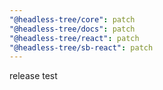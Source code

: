 ```yaml
---
"@headless-tree/core": patch
"@headless-tree/docs": patch
"@headless-tree/react": patch
"@headless-tree/sb-react": patch
---
```


release test
